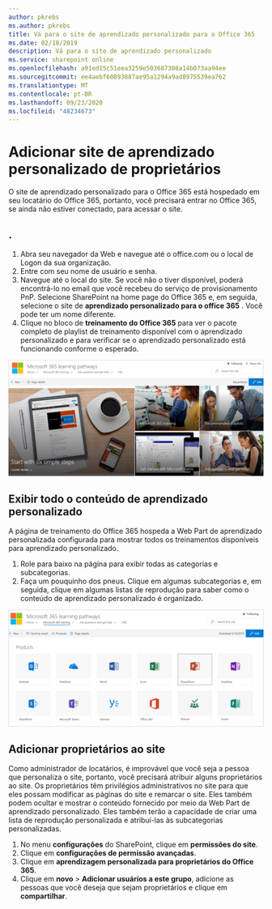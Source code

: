 ```yaml
---
author: pkrebs
ms.author: pkrebs
title: Vá para o site de aprendizado personalizado para o Office 365
ms.date: 02/18/2019
description: Vá para o site de aprendizado personalizado
ms.service: sharepoint online
ms.openlocfilehash: a91ed15c51eea3259e503687308a14b073aa94ee
ms.sourcegitcommit: ee4aebf60893887ae95a1294a9ad8975539ea762
ms.translationtype: MT
ms.contentlocale: pt-BR
ms.lasthandoff: 09/23/2020
ms.locfileid: "48234673"
---
```

# <a name="add-owners-custom-learning-site"></a>Adicionar site de aprendizado personalizado de proprietários

O site de aprendizado personalizado para o Office 365 está hospedado em seu locatário do Office 365, portanto, você precisará entrar no Office 365, se ainda não estiver conectado, para acessar o site. 

## <a name="sign-in-to-office-365"></a>. 

1.  Abra seu navegador da Web e navegue até o office.com ou o local de Logon da sua organização. 
2.  Entre com seu nome de usuário e senha.
3.  Navegue até o local do site. Se você não o tiver disponível, poderá encontrá-lo no email que você recebeu do serviço de provisionamento PnP. Selecione SharePoint na home page do Office 365 e, em seguida, selecione o site de **aprendizado personalizado para o office 365** . Você pode ter um nome diferente. 
5. Clique no bloco de **treinamento do Office 365** para ver o pacote completo de playlist de treinamento disponível com o aprendizado personalizado e para verificar se o aprendizado personalizado está funcionando conforme o esperado. 

![cg-goto.png](media/cg-goto.png)

## <a name="view-all-the-custom-learning-content"></a>Exibir todo o conteúdo de aprendizado personalizado
A página de treinamento do Office 365 hospeda a Web Part de aprendizado personalizada configurada para mostrar todos os treinamentos disponíveis para aprendizado personalizado. 

1. Role para baixo na página para exibir todas as categorias e subcategorias.
2. Faça um pouquinho dos pneus. Clique em algumas subcategorias e, em seguida, clique em algumas listas de reprodução para saber como o conteúdo de aprendizado personalizado é organizado. 

![cg-gotoall.png](media/cg-gotoall.png)

## <a name="add-owners-to-site"></a>Adicionar proprietários ao site
Como administrador de locatários, é improvável que você seja a pessoa que personaliza o site, portanto, você precisará atribuir alguns proprietários ao site. Os proprietários têm privilégios administrativos no site para que eles possam modificar as páginas do site e remarcar o site. Eles também podem ocultar e mostrar o conteúdo fornecido por meio da Web Part de aprendizado personalizado. Eles também terão a capacidade de criar uma lista de reprodução personalizada e atribuí-las às subcategorias personalizadas.  

1. No menu **configurações** do SharePoint, clique em **permissões do site**.
2. Clique em **configurações de permissão avançadas**.
3. Clique em **aprendizagem personalizada para proprietários do Office 365**.
4. Clique em **novo**  >  **Adicionar usuários a este grupo**, adicione as pessoas que você deseja que sejam proprietários e clique em **compartilhar**.

